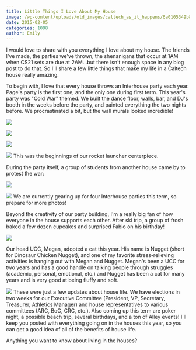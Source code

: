 ```yaml
---
title: Little Things I Love About My House
image: /wp-content/uploads/old_images/caltech_as_it_happens/6a0105349b8251970b01bb07e574ec970d.jpg
date: 2015-02-05
categories: 1098
author: Emily
---
```


I would love to share with you everything I love about my house. The friends I've made, the parties we've thrown, the shenanigans that occur at 1AM when CS21 sets are due at 2AM...but there isn't enough space in any blog post to do that. So I'll share a few little things that make my life in a Caltech house really amazing.

To begin with, I love that every house throws an Interhouse party each year. Page's party is the first one, and the only one during first term. This year's party was "Cold War" themed. We built the dance floor, walls, bar, and DJ's booth in the weeks before the party, and painted everything the two nights before. We procrastinated a bit, but the wall murals looked incredible!


![](/old_images/caltech_as_it_happens/6a0105349b8251970b01bb07e574fa970d.jpg)


![](/old_images/caltech_as_it_happens/6a0105349b8251970b01bb07e57505970d.jpg)


![](/old_images/caltech_as_it_happens/6a0105349b8251970b01bb07e57512970d.jpg)


![](/old_images/caltech_as_it_happens/6a0105349b8251970b01b7c741aa4b970b.jpg)
This was the beginnings of our rocket launcher centerpiece.

During the party itself, a group of students from another house came by to protest the war:

![](/old_images/caltech_as_it_happens/6a0105349b8251970b01bb07e57532970d.jpg)


![](/old_images/caltech_as_it_happens/6a0105349b8251970b01b8d0cb4797970c.jpg)
We are currently gearing up for four Interhouse parties this term, so prepare for more photos!

Beyond the creativity of our party building, I'm a really big fan of how everyone in the house supports each other. After ski trip, a group of frosh baked a few dozen cupcakes and surprised Fabio on his birthday!


![](/old_images/caltech_as_it_happens/6a0105349b8251970b01bb07e5757c970d.jpg)

Our head UCC, Megan, adopted a cat this year. His name is Nugget (short for Dinosaur Chicken Nugget), and one of my favorite stress-relieving activities is hanging out with Megan and Nugget. Megan's been a UCC for two years and has a good handle on talking people through struggles (academic, personal, emotional, etc.) and Nugget has been a cat for many years and is very good at being fluffy and soft.


![](/old_images/caltech_as_it_happens/6a0105349b8251970b01b8d0cb4994970c.jpg)
These were just a few updates about house life. We have elections in two weeks for our Executive Committee (President, VP, Secretary, Treasurer, Athletics Manager) and house representatives to various committees (ARC, BoC, CRC, etc.). Also coming up this term are poker night, a possible beach trip, several birthdays, and a ton of Alley events! I'll keep you posted with everything going on in the houses this year, so you can get a good idea of all of the benefits of house life.

Anything you want to know about living in the houses?
